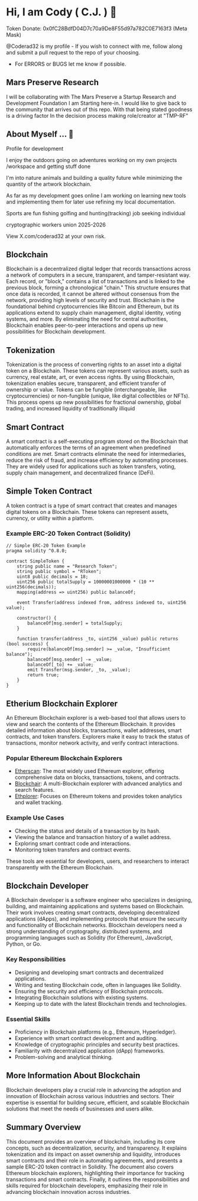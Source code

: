 # Hi, I am Cody ( C.J. ) 🍊 

Token Donate: 0x0fC28BdfD04D7c70a9De8F55d97a782C0E7163f3 (Meta Mask)

@Coderad32 is my profile - If you wish to connect with me, follow along and submit a pull request to the repo of your choosing.

- For ERRORS or BUGS let me know if possible.

## Mars Preserve Research

I will be collaborating with The Mars Preserve a Startup Research and Development Foundation I am Starting here-in.
I would like to give back to the community that arrives out of this repo. With that being stated goodness is a driving factor
In the decision process making role/creator at "TMP-RF"


## About Myself ... 🚀 

Profile for development

I enjoy the outdoors going on adventures
working on my own projects /workspace and getting stuff done

I'm into nature animals and building a quality future
while minimizing the quantity of the artwork blockchain.

As far as my development goes online I am working on learning new tools
and implementing them for later use refining my local documentation.

Sports are fun fishing golfing and hunting(tracking)
job seeking individual

cryptographic workers union 2025-2026


View X.com/coderad32 at your own risk.


## Blockchain

Blockchain is a decentralized digital ledger that records transactions across a network of computers in a secure, transparent, and tamper-resistant way. Each record, or "block," contains a list of transactions and is linked to the previous block, forming a chronological "chain." This structure ensures that once data is recorded, it cannot be altered without consensus from the network, providing high levels of security and trust. Blockchain is the foundational behind cryptocurrencies like Bitcoin and Ethereum, but its applications extend to supply chain management, digital identity, voting systems, and more. By eliminating the need for central authorities, Blockchain enables peer-to-peer interactions and opens up new possibilities for Blockchain development.

## Tokenization

Tokenization is the process of converting rights to an asset into a digital token on a Blockchain. These tokens can represent various assets, such as currency, real estate, art, or even access rights. By using Blockchain, tokenization enables secure, transparent, and efficient transfer of ownership or value. Tokens can be fungible (interchangeable, like cryptocurrencies) or non-fungible (unique, like digital collectibles or NFTs). This process opens up new possibilities for fractional ownership, global trading, and increased liquidity of traditionally illiquid

## Smart Contract

A smart contract is a self-executing program stored on the Blockchain that automatically enforces the terms of an agreement when predefined conditions are met. Smart contracts eliminate the need for intermediaries, reduce the risk of fraud, and increase efficiency by automating processes. They are widely used for applications such as token transfers, voting, supply chain management, and decentralized finance (DeFi).


## Simple Token Contract

A token contract is a type of smart contract that creates and manages digital tokens on a Blockchain. These tokens can represent assets, currency, or utility within a platform.

### Example ERC-20 Token Contract (Solidity)

```solidity
// Simple ERC-20 Token Example
pragma solidity ^0.8.0;

contract SimpleToken {
    string public name = "Research Token";
    string public symbol = "RToken";
    uint8 public decimals = 18;
    uint256 public totalSupply = 10000001000000 * (10 ** uint256(decimals));
    mapping(address => uint256) public balanceOf;

    event Transfer(address indexed from, address indexed to, uint256 value);

    constructor() {
        balanceOf[msg.sender] = totalSupply;
    }

    function transfer(address _to, uint256 _value) public returns (bool success) {
        require(balanceOf[msg.sender] >= _value, "Insufficient balance");
        balanceOf[msg.sender] -= _value;
        balanceOf[_to] += _value;
        emit Transfer(msg.sender, _to, _value);
        return true;
    }
}
```
## Etherium Blockchain Explorer

An Ethereum Blockchain explorer is a web-based tool that allows users to view and search the contents of the Ethereum Blockchain. It provides detailed information about blocks, transactions, wallet addresses, smart contracts, and token transfers. Explorers make it easy to track the status of transactions, monitor network activity, and verify contract interactions.

### Popular Ethereum Blockchain Explorers

- [Etherscan](https://etherscan.io/): The most widely used Ethereum explorer, offering comprehensive data on blocks, transactions, tokens, and contracts.
- [Blockchair](https://blockchair.com/ethereum): A multi-Blockchain explorer with advanced analytics and search features.
- [Ethplorer](https://ethplorer.io/): Focuses on Ethereum tokens and provides token analytics and wallet tracking.

### Example Use Cases

- Checking the status and details of a transaction by its hash.
- Viewing the balance and transaction history of a wallet address.
- Exploring smart contract code and interactions.
- Monitoring token transfers and contract events.

These tools are essential for developers, users, and researchers to interact transparently with the Ethereum Blockchain.

## Blockchain Developer

A Blockchain developer is a software engineer who specializes in designing, building, and maintaining applications and systems based on Blockchain. Their work involves creating smart contracts, developing decentralized applications (dApps), and implementing protocols that ensure the security and functionality of Blockchain networks. Blockchain developers need a strong understanding of cryptography, distributed systems, and programming languages such as Solidity (for Ethereum), JavaScript, Python, or Go.

### Key Responsibilities

- Designing and developing smart contracts and decentralized applications.
- Writing and testing Blockchain code, often in languages like Solidity.
- Ensuring the security and efficiency of Blockchain protocols.
- Integrating Blockchain solutions with existing systems.
- Keeping up to date with the latest Blockchain trends and technologies.

### Essential Skills

- Proficiency in Blockchain platforms (e.g., Ethereum, Hyperledger).
- Experience with smart contract development and auditing.
- Knowledge of cryptographic principles and security best practices.
- Familiarity with decentralized application (dApp) frameworks.
- Problem-solving and analytical thinking.

## More Information About Blockchain

Blockchain developers play a crucial role in advancing the adoption and innovation of Blockchain across various industries and sectors. Their expertise is essential for building secure, efficient, and scalable Blockchain solutions that meet the needs of businesses and users alike.

## Summary Overview

This document provides an overview of blockchain, including its core concepts, such as decentralization, security, and transparency. It explains tokenization and its impact on asset ownership and liquidity, introduces smart contracts and their role in automating agreements, and presents a sample ERC-20 token contract in Solidity. The document also covers Ethereum blockchain explorers, highlighting their importance for tracking transactions and smart contracts. Finally, it outlines the responsibilities and skills required for blockchain developers, emphasizing their role in advancing blockchain innovation across industries.


